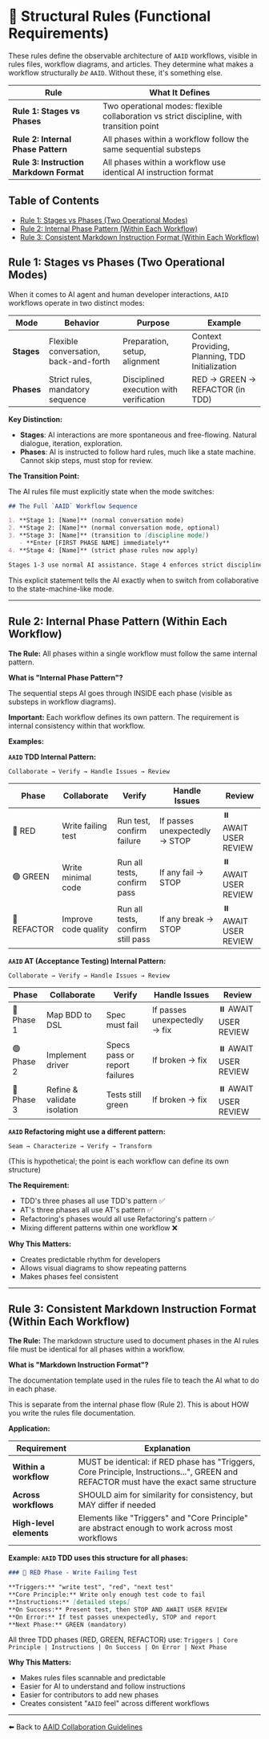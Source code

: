 # 📐 Structural Rules (Functional Requirements)

These rules define the observable architecture of `AAID` workflows, visible in rules files, workflow diagrams, and articles. They determine what makes a workflow structurally _be_ `AAID`. Without these, it's something else.

| Rule                                    | What It Defines                                                                           |
| --------------------------------------- | ----------------------------------------------------------------------------------------- |
| **Rule 1: Stages vs Phases**            | Two operational modes: flexible collaboration vs strict discipline, with transition point |
| **Rule 2: Internal Phase Pattern**      | All phases within a workflow follow the same sequential substeps                          |
| **Rule 3: Instruction Markdown Format** | All phases within a workflow use identical AI instruction format                          |

## Table of Contents

- [Rule 1: Stages vs Phases (Two Operational Modes)](#rule-1-stages-vs-phases-two-operational-modes)
- [Rule 2: Internal Phase Pattern (Within Each Workflow)](#rule-2-internal-phase-pattern-within-each-workflow)
- [Rule 3: Consistent Markdown Instruction Format (Within Each Workflow)](#rule-3-consistent-markdown-instruction-format-within-each-workflow)

## Rule 1: Stages vs Phases (Two Operational Modes)

When it comes to AI agent and human developer interactions, `AAID` workflows operate in two distinct modes:

| Mode       | Behavior                              | Purpose                                 | Example                                         |
| ---------- | ------------------------------------- | --------------------------------------- | ----------------------------------------------- |
| **Stages** | Flexible conversation, back-and-forth | Preparation, setup, alignment           | Context Providing, Planning, TDD Initialization |
| **Phases** | Strict rules, mandatory sequence      | Disciplined execution with verification | RED → GREEN → REFACTOR (in TDD)                 |

**Key Distinction:**

- **Stages**: AI interactions are more spontaneous and free-flowing. Natural dialogue, iteration, exploration.
- **Phases**: AI is instructed to follow hard rules, much like a state machine. Cannot skip steps, must stop for review.

**The Transition Point:**

The AI rules file must explicitly state when the mode switches:

```markdown
## The Full `AAID` Workflow Sequence

1. **Stage 1: [Name]** (normal conversation mode)
2. **Stage 2: [Name]** (normal conversation mode, optional)
3. **Stage 3: [Name]** (transition to [discipline mode])
   - **Enter [FIRST PHASE NAME] immediately**
4. **Stage 4: [Name]** (strict phase rules now apply)

Stages 1-3 use normal AI assistance. Stage 4 enforces strict discipline.
```

This explicit statement tells the AI exactly when to switch from collaborative to the state-machine-like mode.

---

## Rule 2: Internal Phase Pattern (Within Each Workflow)

**The Rule:** All phases within a single workflow must follow the same internal pattern.

**What is "Internal Phase Pattern"?**

The sequential steps AI goes through INSIDE each phase (visible as substeps in workflow diagrams).

**Important:** Each workflow defines its own pattern. The requirement is internal consistency within that workflow.

**Examples:**

**`AAID` TDD Internal Pattern:**

```text
Collaborate → Verify → Handle Issues → Review
```

| Phase       | Collaborate          | Verify                            | Handle Issues                 | Review               |
| ----------- | -------------------- | --------------------------------- | ----------------------------- | -------------------- |
| 🔴 RED      | Write failing test   | Run test, confirm failure         | If passes unexpectedly → STOP | ⏸️ AWAIT USER REVIEW |
| 🟢 GREEN    | Write minimal code   | Run all tests, confirm pass       | If any fail → STOP            | ⏸️ AWAIT USER REVIEW |
| 🧼 REFACTOR | Improve code quality | Run all tests, confirm still pass | If any break → STOP           | ⏸️ AWAIT USER REVIEW |

**`AAID` AT (Acceptance Testing) Internal Pattern:**

```text
Collaborate → Verify → Handle Issues → Review
```

| Phase      | Collaborate                 | Verify                        | Handle Issues                | Review               |
| ---------- | --------------------------- | ----------------------------- | ---------------------------- | -------------------- |
| 🔴 Phase 1 | Map BDD to DSL              | Spec must fail                | If passes unexpectedly → fix | ⏸️ AWAIT USER REVIEW |
| 🟢 Phase 2 | Implement driver            | Specs pass or report failures | If broken → fix              | ⏸️ AWAIT USER REVIEW |
| 🧼 Phase 3 | Refine & validate isolation | Tests still green             | If broken → fix              | ⏸️ AWAIT USER REVIEW |

**`AAID` Refactoring might use a different pattern:**

```text
Seam → Characterize → Verify → Transform
```

(This is hypothetical; the point is each workflow can define its own structure)

**The Requirement:**

- TDD's three phases all use TDD's pattern ✅
- AT's three phases all use AT's pattern ✅
- Refactoring's phases would all use Refactoring's pattern ✅
- Mixing different patterns within one workflow ❌

**Why This Matters:**

- Creates predictable rhythm for developers
- Allows visual diagrams to show repeating patterns
- Makes phases feel consistent

---

## Rule 3: Consistent Markdown Instruction Format (Within Each Workflow)

**The Rule:** The markdown structure used to document phases in the AI rules file must be identical for all phases within a workflow.

**What is "Markdown Instruction Format"?**

The documentation template used in the rules file to teach the AI what to do in each phase.

This is separate from the internal phase flow (Rule 2). This is about HOW you write the rules file documentation.

**Application:**

| Requirement             | Explanation                                                                                                                            |
| ----------------------- | -------------------------------------------------------------------------------------------------------------------------------------- |
| **Within a workflow**   | MUST be identical: if RED phase has "Triggers, Core Principle, Instructions...", GREEN and REFACTOR must have the exact same structure |
| **Across workflows**    | SHOULD aim for similarity for consistency, but MAY differ if needed                                                                    |
| **High-level elements** | Elements like "Triggers" and "Core Principle" are abstract enough to work across most workflows                                        |

**Example: `AAID` TDD uses this structure for all phases:**

```markdown
### 🔴 RED Phase - Write Failing Test

**Triggers:** "write test", "red", "next test"
**Core Principle:** Write only enough test code to fail
**Instructions:** [detailed steps]
**On Success:** Present test, then STOP AND AWAIT USER REVIEW
**On Error:** If test passes unexpectedly, STOP and report
**Next Phase:** GREEN (mandatory)
```

All three TDD phases (RED, GREEN, REFACTOR) use: `Triggers | Core Principle | Instructions | On Success | On Error | Next Phase`

**Why This Matters:**

- Makes rules files scannable and predictable
- Easier for AI to understand and follow instructions
- Easier for contributors to add new phases
- Creates consistent "`AAID` feel" across different workflows

---

⬅️ Back to [AAID Collaboration Guidelines](../aaid-collaboration.md)
